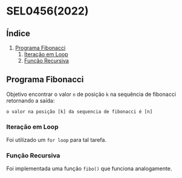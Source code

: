 # SEL0456(2022)

## Índice
1. [Programa Fibonacci](#fibo)
    1. [Iteração em Loop](#for)
    2. [Função Recursiva](#rec)

## <a id="fibo"></a> Programa Fibonacci

Objetivo encontrar o valor `n` de posição `k` na sequência de fibonacci retornando a saída:

```
o valor na posição [k] da sequencia de fibonacci é [n]
```

### <a id="for"></a> Iteração em Loop

Foi utilizado um `for loop` para tal tarefa.

### <a id="rec"></a> Função Recursiva

Foi implementada uma função `fibo()` que funciona analogamente.